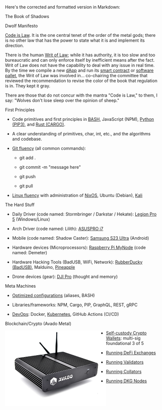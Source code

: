 Here's the corrected and formatted version in Markdown:

  

The Book of Shadows

Dwolf Manifesto

[Code is Law](https://x.com/i/grok?text=Code%20is%20Law). It is the one central tenet of the order of the metal gods; there is no other law that has the power to state what it is and implement its direction.

  

There is the human [Writ of Law](https://x.com/i/grok?text=Writ%20of%20Law); while it has authority, it is too slow and too bureaucratic and can only enforce itself by inefficient means after the fact. Writ of Law does not have the capability to deal with any issue in real time. By the time we compile a new [dApp](https://x.com/i/grok?text=dApp) and run its [smart contract](https://x.com/i/grok?text=smart%20contract) or [software pallet](https://x.com/i/grok?text=software%20pallet), the Writ of Law was involved in... co-chairing the committee that reviewed the recommendation to revise the color of the book that regulation is in. They kept it gray.

  

  

There are those that do not concur with the mantra "Code is Law," to them, I say: "Wolves don't lose sleep over the opinion of sheep."

  

  

First Principles

- Code primitives and first principles in [BASH](https://x.com/i/grok?text=BASH), JavaScript (NPM), [Python (PIP3)](https://x.com/i/grok?text=Python%20\(PIP3\)), and [Rust (CARGO)](https://x.com/i/grok?text=Rust%20\(CARGO\)).
    
- A clear understanding of primitives, char, int, etc., and the algorithms and codebase.
    
- [Git fluency](https://x.com/i/grok?text=Git%20fluency) (all common commands):
    
    - git add .
        
    - git commit -m "message here"
        
    - git push
        
    - git pull
        
- [Linux fluency](https://x.com/i/grok?text=Linux%20fluency) with administration of [NixOS](https://x.com/i/grok?text=NixOS), Ubuntu (Debian), [Kali](https://x.com/i/grok?text=Kali)
    

  

The Hard Stuff

- Daily Driver (code named: Stormbringer / Darkstar / Hekate): [Legion Pro 5](https://x.com/i/grok?text=Legion%20Pro%205) (Windows/Linux)
    
- Arch Driver (code named: Lilith): [ASUSPRO i7](https://x.com/i/grok?text=ASUSPRO%20i7)
    
- Mobile (code named: Shadow Caster): [Samsung S23 Ultra](https://x.com/i/grok?text=Samsung%20S23%20Ultra) (Android)
    
- Hardware devices (Microprocessors): [Raspberry Pi MyNode](https://x.com/i/grok?text=Raspberry%20Pi%20MyNode) (code named: Demeter)
    
- Hardware Hacking Tools (BadUSB, WiFi, Network): [RubberDucky (BadUSB)](https://x.com/i/grok?text=RubberDucky%20\(BadUSB\)), Malduino, [Pineapple](https://x.com/i/grok?text=Pineapple)
    
- Drone devices (gear): [DJI Pro](https://x.com/i/grok?text=DJI%20Pro) (thought and memory)
    

  

Meta Machines

- [Optimized configurations](https://x.com/i/grok?text=Optimized%20configurations) (aliases, BASH)
    
- Libraries/frameworks: NPM, Cargo, PIP, GraphQL, REST, gRPC
    
- [DevOps](https://x.com/i/grok?text=DevOps): Docker, [Kubernetes](https://x.com/i/grok?text=Kubernetes), GitHub Actions (CI/CD)
    

  

Blockchain/Crypto (Avado Metal)

<img align="left" src="/images/avado.jpg" width="333px" alt="Avado Device">

- [Self-custody Crypto Wallets](https://x.com/i/grok?text=Self-custody%20Crypto%20Wallets): multi-sig foundational 3 of 5
    
- [Running DeFi Exchanges](https://x.com/i/grok?text=Running%20DeFi%20Exchanges)
    
- [Running Validators](https://x.com/i/grok?text=Running%20Validators)
    
- [Running Collators](https://x.com/i/grok?text=Running%20Collators)
    
- [Running DKG Nodes](https://x.com/i/grok?text=Running%20DKG%20Nodes)